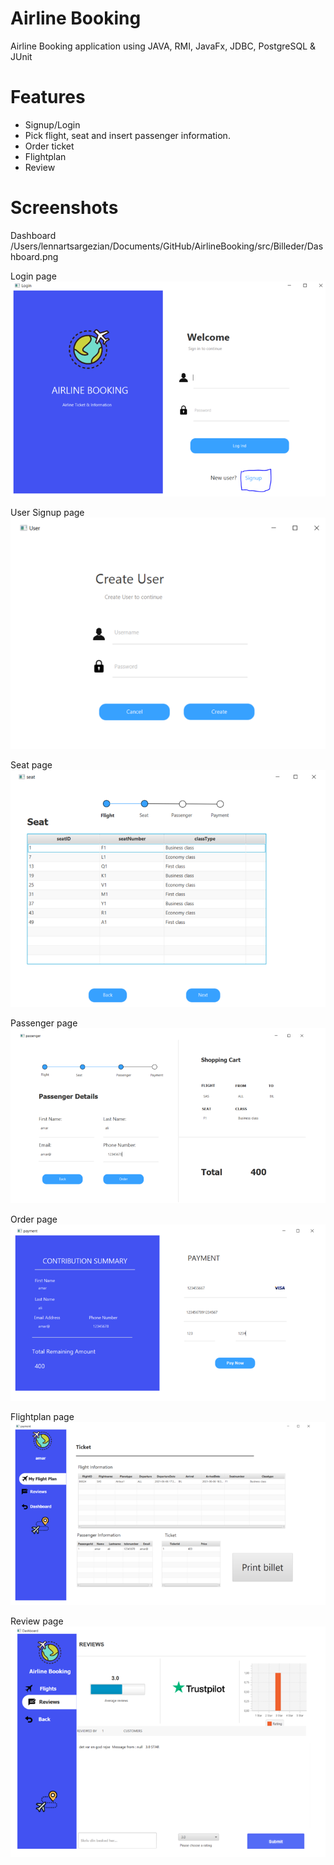 # Airline Booking 
Airline Booking application using JAVA, RMI, JavaFx, JDBC, PostgreSQL & JUnit

# Features
- Signup/Login
- Pick flight, seat and insert passenger information. 
- Order ticket
- Flightplan
- Review

# Screenshots

Dashboard
/Users/lennartsargezian/Documents/GitHub/AirlineBooking/src/Billeder/Dashboard.png 

Login page
![img_1.png](img_1.png)

User Signup page 
![img_2.png](img_2.png)

Seat page  
![img_3.png](img_3.png)

Passenger page
![img_4.png](img_4.png)

Order page 
![img_5.png](img_5.png)

Flightplan page
![img_6.png](img_6.png)

Review page
![img_7.png](img_7.png)
